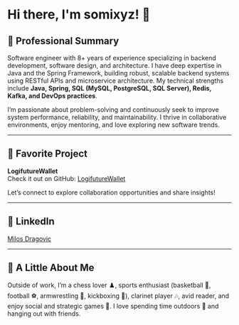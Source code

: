  
# Hi there, I'm somixyz! 👋

## 💼 Professional Summary

Software engineer with 8+ years of experience specializing in backend development, software design, and architecture. I have deep expertise in Java and the Spring Framework, building robust, scalable backend systems using RESTful APIs and microservice architecture. My technical strengths include **Java, Spring, SQL (MySQL, PostgreSQL, SQL Server), Redis, Kafka, and DevOps practices**.

I’m passionate about problem-solving and continuously seek to improve system performance, reliability, and maintainability. I thrive in collaborative environments, enjoy mentoring, and love exploring new software trends.

---

## 🚀 Favorite Project

**LogifutureWallet**  
Check it out on GitHub: [LogifutureWallet](https://github.com/somixyz/LogifutureWallet)

Let’s connect to explore collaboration opportunities and share insights!

---

## 🤝 LinkedIn

[Milos Dragovic](https://www.linkedin.com/in/milos-dragovic/)

---

## 🎯 A Little About Me

Outside of work, I’m a chess lover ♟️, sports enthusiast (basketball 🏀, football ⚽, armwrestling 💪, kickboxing 🥊), clarinet player 🎶, avid reader, and enjoy social and strategic games 🎲. I love spending time outdoors 🌳 and hanging out with friends.
```
